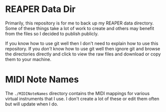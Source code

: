 # REAPER Data Dir

Primarily, this repository is for me to back up my REAPER data directory. Some
of these things take a lot of work to create and others may benefit from the
files so I decided to publish publicly.

If you know how to use git well then I don't need to explain how to use this
repository. If you _don't_ know how to use git well then ignore git and browse
the directories directly and click to view the raw files and download or copy
them to your machine.

# MIDI Note Names

The `./MIDINoteNames` directory contains the MIDI mappings for various virtual
instruments that I use. I don't create a lot of these or edit them often but
will update when I do.